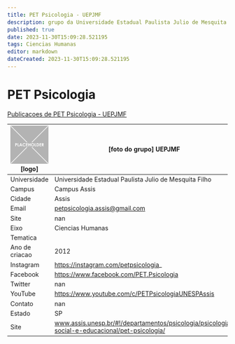 ```yaml
---
title: PET Psicologia - UEPJMF
description: grupo da Universidade Estadual Paulista Julio de Mesquita Filho
published: true
date: 2023-11-30T15:09:28.521195
tags: Ciencias Humanas
editor: markdown
dateCreated: 2023-11-30T15:09:28.521195
---
```


# PET Psicologia

[Publicacoes de PET Psicologia - UEPJMF](/atividade/259PETPsicologiaUEPJMF/feed.md)

| ![placeholder.png](/placeholder.png) [logo] | [foto do grupo] UEPJMF         |
| ------------------------------------------- | ------------------------------------------------- |
| Universidade                                | Universidade Estadual Paulista Julio de Mesquita Filho      |
| Campus                                      | Campus Assis            |
| Cidade                                      | Assis             |
| Email                                       | petpsicologia.assis@gmail.com             |
| Site                                        | nan              |
| Eixo                                        | Ciencias Humanas              |
| Tematica                                    |           |
| Ano de criacao                              | 2012        |
| Instagram                                   | https://instagram.com/petpsicologia_         |
| Facebook                                    | https://www.facebook.com/PET.Psicologia          |
| Twitter                                     | nan           |
| YouTube                                     | https://www.youtube.com/c/PETPsicologiaUNESPAssis           |
| Contato                                     | nan         |
| Estado                                      |  SP            |
| Site                                        | www.assis.unesp.br/#!/departamentos/psicologia/psicologia-social-e-educacional/pet-psicologia/ |
